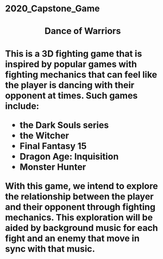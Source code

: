 # 2020_Capstone_Game

<h1 align="center">Dance of Warriors<h1>

This is a 3D fighting game that is inspired by popular games with fighting mechanics that can feel like the player is dancing with their opponent at times. Such games include: <p><ul><li>the Dark Souls series</li><li>the Witcher</li><li>Final Fantasy 15</li><li>Dragon Age: Inquisition</li><li>Monster Hunter</li></ul>
<p>
With this game, we intend to explore the relationship between the player and their opponent through fighting mechanics. This exploration will be aided by background music for each fight and an enemy that move in sync with that music.

